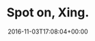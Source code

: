 ---
retweeted: false
source: <a href="https://about.twitter.com/products/tweetdeck" rel="nofollow">TweetDeck</a>
entities:
  user_mentions: []
  urls: []
  symbols: []
  media:
  - expanded_url: https://twitter.com/bascht/status/794224639237099520/photo/1
    indices:
    - '15'
    - '38'
    url: https://t.co/SUA572hQta
    media_url: http://pbs.twimg.com/media/CwWnANYXAAE-H9y.jpg
    id_str: '794224531334430721'
    id: '794224531334430721'
    media_url_https: https://pbs.twimg.com/media/CwWnANYXAAE-H9y.jpg
    sizes:
      small:
        w: '247'
        h: '119'
        resize: fit
      thumb:
        w: '119'
        h: '119'
        resize: crop
      large:
        w: '247'
        h: '119'
        resize: fit
      medium:
        w: '247'
        h: '119'
        resize: fit
    type: photo
    display_url: pic.twitter.com/SUA572hQta
  hashtags: []
display_text_range:
- '0'
- '38'
favorite_count: '4'
id_str: '794224639237099520'
truncated: false
retweet_count: '0'
id: '794224639237099520'
possibly_sensitive: false
created_at: Thu Nov 03 17:08:04 +0000 2016
favorited: false
full_text: Spot on, Xing.
lang: en
extended_entities:
  media:
  - expanded_url: https://twitter.com/bascht/status/794224639237099520/photo/1
    indices:
    - '15'
    - '38'
    url: https://t.co/SUA572hQta
    media_url: http://pbs.twimg.com/media/CwWnANYXAAE-H9y.jpg
    id_str: '794224531334430721'
    id: '794224531334430721'
    media_url_https: https://pbs.twimg.com/media/CwWnANYXAAE-H9y.jpg
    sizes:
      small:
        w: '247'
        h: '119'
        resize: fit
      thumb:
        w: '119'
        h: '119'
        resize: crop
      large:
        w: '247'
        h: '119'
        resize: fit
      medium:
        w: '247'
        h: '119'
        resize: fit
    type: photo
    display_url: pic.twitter.com/SUA572hQta
tags:
- pesos:twitter
date: '2016-11-03T17:08:04+00:00'
src: https://twitter.com/bascht/status/794224639237099520
original_url: https://twitter.com/bascht/status/794224639237099520
type: twitter_tweet
media_url: https://img.bascht.com/twitter/pbs.twimg.com/media/CwWnANYXAAE-H9y.jpg
text: Spot on, Xing.
title: Spot on, Xing.

---